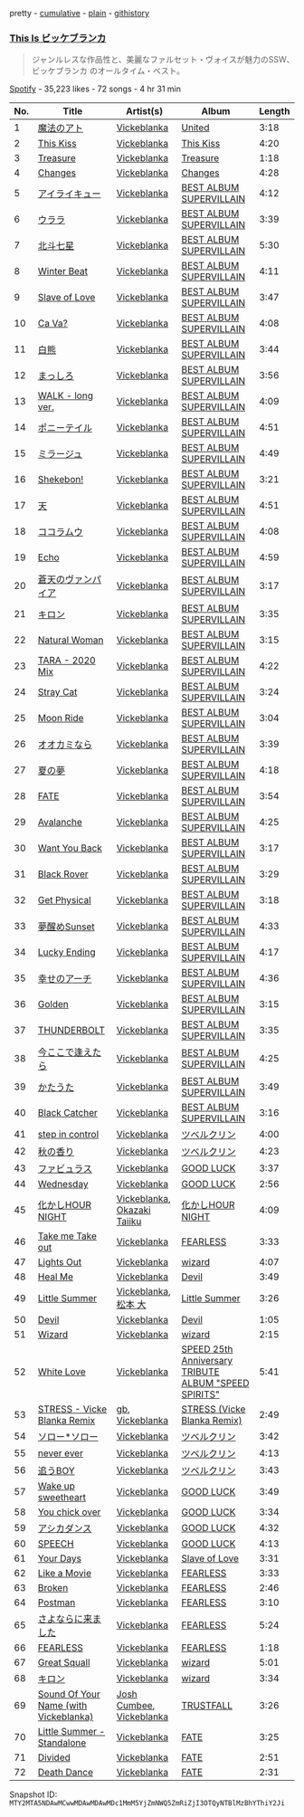 pretty - [cumulative](/playlists/cumulative/37i9dQZF1DWXIo7GVosb3w.md) - [plain](/playlists/plain/37i9dQZF1DWXIo7GVosb3w) - [githistory](https://github.githistory.xyz/mackorone/spotify-playlist-archive/blob/main/playlists/plain/37i9dQZF1DWXIo7GVosb3w)

### [This Is ビッケブランカ](https://open.spotify.com/playlist/37i9dQZF1DWXIo7GVosb3w)

> ジャンルレスな作品性と、美麗なファルセット・ヴォイスが魅力のSSW、ビッケブランカ のオールタイム・ベスト。

[Spotify](https://open.spotify.com/user/spotify) - 35,223 likes - 72 songs - 4 hr 31 min

| No. | Title | Artist(s) | Album | Length |
|---|---|---|---|---|
| 1 | [魔法のアト](https://open.spotify.com/track/3VzlJc4jfKc1GWyP5LNU6n) | [Vickeblanka](https://open.spotify.com/artist/0PYPjvZaOa7bsCq26JOX8d) | [United](https://open.spotify.com/album/0ykHMHtcrB2MJcoaibsye2) | 3:18 |
| 2 | [This Kiss](https://open.spotify.com/track/40DAmimMs6oT7dsScFTCBC) | [Vickeblanka](https://open.spotify.com/artist/0PYPjvZaOa7bsCq26JOX8d) | [This Kiss](https://open.spotify.com/album/2xJ9ttPAKlrV7k9X9JDXHO) | 4:20 |
| 3 | [Treasure](https://open.spotify.com/track/04imeeE8kyvdFA3idok8o1) | [Vickeblanka](https://open.spotify.com/artist/0PYPjvZaOa7bsCq26JOX8d) | [Treasure](https://open.spotify.com/album/4XKcpxTLKwtGD2z9f8Vl9w) | 1:18 |
| 4 | [Changes](https://open.spotify.com/track/7j38DEPDsdKRoTHXQQ52pV) | [Vickeblanka](https://open.spotify.com/artist/0PYPjvZaOa7bsCq26JOX8d) | [Changes](https://open.spotify.com/album/4GtfZHSWZipfAu0i5XH3Pr) | 4:28 |
| 5 | [アイライキュー](https://open.spotify.com/track/7I8kMUSveBJ6WUbc4TcptQ) | [Vickeblanka](https://open.spotify.com/artist/0PYPjvZaOa7bsCq26JOX8d) | [BEST ALBUM SUPERVILLAIN](https://open.spotify.com/album/6q1FkwyDJcYQImWnK6UMCF) | 4:12 |
| 6 | [ウララ](https://open.spotify.com/track/0bxDtb5ZNUd2Eq5xH0t3nf) | [Vickeblanka](https://open.spotify.com/artist/0PYPjvZaOa7bsCq26JOX8d) | [BEST ALBUM SUPERVILLAIN](https://open.spotify.com/album/6q1FkwyDJcYQImWnK6UMCF) | 3:39 |
| 7 | [北斗七星](https://open.spotify.com/track/0sDWDasQSnRsndkoEYg4ue) | [Vickeblanka](https://open.spotify.com/artist/0PYPjvZaOa7bsCq26JOX8d) | [BEST ALBUM SUPERVILLAIN](https://open.spotify.com/album/6q1FkwyDJcYQImWnK6UMCF) | 5:30 |
| 8 | [Winter Beat](https://open.spotify.com/track/7mjamiJ2zplbZQ2ymbn5T7) | [Vickeblanka](https://open.spotify.com/artist/0PYPjvZaOa7bsCq26JOX8d) | [BEST ALBUM SUPERVILLAIN](https://open.spotify.com/album/6q1FkwyDJcYQImWnK6UMCF) | 4:11 |
| 9 | [Slave of Love](https://open.spotify.com/track/2ayROzS0w3bqU80rpi5E8p) | [Vickeblanka](https://open.spotify.com/artist/0PYPjvZaOa7bsCq26JOX8d) | [BEST ALBUM SUPERVILLAIN](https://open.spotify.com/album/6q1FkwyDJcYQImWnK6UMCF) | 3:47 |
| 10 | [Ca Va?](https://open.spotify.com/track/7nijn5vW2tnVhxlY8YCJW0) | [Vickeblanka](https://open.spotify.com/artist/0PYPjvZaOa7bsCq26JOX8d) | [BEST ALBUM SUPERVILLAIN](https://open.spotify.com/album/6q1FkwyDJcYQImWnK6UMCF) | 4:08 |
| 11 | [白熊](https://open.spotify.com/track/1uaTul8wkNApQfDXoWpRXv) | [Vickeblanka](https://open.spotify.com/artist/0PYPjvZaOa7bsCq26JOX8d) | [BEST ALBUM SUPERVILLAIN](https://open.spotify.com/album/6q1FkwyDJcYQImWnK6UMCF) | 3:44 |
| 12 | [まっしろ](https://open.spotify.com/track/5EdOeT3HL4TbmUF8fyDczy) | [Vickeblanka](https://open.spotify.com/artist/0PYPjvZaOa7bsCq26JOX8d) | [BEST ALBUM SUPERVILLAIN](https://open.spotify.com/album/6q1FkwyDJcYQImWnK6UMCF) | 3:56 |
| 13 | [WALK \- long ver.](https://open.spotify.com/track/2xsy2MtHv2RljV7pUNOky1) | [Vickeblanka](https://open.spotify.com/artist/0PYPjvZaOa7bsCq26JOX8d) | [BEST ALBUM SUPERVILLAIN](https://open.spotify.com/album/6q1FkwyDJcYQImWnK6UMCF) | 4:09 |
| 14 | [ポニーテイル](https://open.spotify.com/track/0Kiw3CSJcUs2y5XxYnccnU) | [Vickeblanka](https://open.spotify.com/artist/0PYPjvZaOa7bsCq26JOX8d) | [BEST ALBUM SUPERVILLAIN](https://open.spotify.com/album/6q1FkwyDJcYQImWnK6UMCF) | 4:51 |
| 15 | [ミラージュ](https://open.spotify.com/track/771tLAm7nhVLx3tn7lUKo2) | [Vickeblanka](https://open.spotify.com/artist/0PYPjvZaOa7bsCq26JOX8d) | [BEST ALBUM SUPERVILLAIN](https://open.spotify.com/album/6q1FkwyDJcYQImWnK6UMCF) | 4:49 |
| 16 | [Shekebon!](https://open.spotify.com/track/1oiYeBOXXQErNkv1nKneqc) | [Vickeblanka](https://open.spotify.com/artist/0PYPjvZaOa7bsCq26JOX8d) | [BEST ALBUM SUPERVILLAIN](https://open.spotify.com/album/6q1FkwyDJcYQImWnK6UMCF) | 3:21 |
| 17 | [天](https://open.spotify.com/track/4zdguuSw5lf3CP5H7H25TS) | [Vickeblanka](https://open.spotify.com/artist/0PYPjvZaOa7bsCq26JOX8d) | [BEST ALBUM SUPERVILLAIN](https://open.spotify.com/album/6q1FkwyDJcYQImWnK6UMCF) | 4:51 |
| 18 | [ココラムウ](https://open.spotify.com/track/7N0Hk78K3DOosnkgmw0yn8) | [Vickeblanka](https://open.spotify.com/artist/0PYPjvZaOa7bsCq26JOX8d) | [BEST ALBUM SUPERVILLAIN](https://open.spotify.com/album/6q1FkwyDJcYQImWnK6UMCF) | 4:08 |
| 19 | [Echo](https://open.spotify.com/track/78gokEpYyk4CyZhUm1XzVv) | [Vickeblanka](https://open.spotify.com/artist/0PYPjvZaOa7bsCq26JOX8d) | [BEST ALBUM SUPERVILLAIN](https://open.spotify.com/album/6q1FkwyDJcYQImWnK6UMCF) | 4:59 |
| 20 | [蒼天のヴァンパイア](https://open.spotify.com/track/6nVa28hoKADNE9EHGAX2S0) | [Vickeblanka](https://open.spotify.com/artist/0PYPjvZaOa7bsCq26JOX8d) | [BEST ALBUM SUPERVILLAIN](https://open.spotify.com/album/6q1FkwyDJcYQImWnK6UMCF) | 3:17 |
| 21 | [キロン](https://open.spotify.com/track/2FaSFL4NoIpXOiJbFQFfz1) | [Vickeblanka](https://open.spotify.com/artist/0PYPjvZaOa7bsCq26JOX8d) | [BEST ALBUM SUPERVILLAIN](https://open.spotify.com/album/6q1FkwyDJcYQImWnK6UMCF) | 3:35 |
| 22 | [Natural Woman](https://open.spotify.com/track/7gQEQ1f24TekDi9d2TRBBB) | [Vickeblanka](https://open.spotify.com/artist/0PYPjvZaOa7bsCq26JOX8d) | [BEST ALBUM SUPERVILLAIN](https://open.spotify.com/album/6q1FkwyDJcYQImWnK6UMCF) | 3:15 |
| 23 | [TARA \- 2020 Mix](https://open.spotify.com/track/61sXTVb63Mg8QfWa5sW63h) | [Vickeblanka](https://open.spotify.com/artist/0PYPjvZaOa7bsCq26JOX8d) | [BEST ALBUM SUPERVILLAIN](https://open.spotify.com/album/6q1FkwyDJcYQImWnK6UMCF) | 4:22 |
| 24 | [Stray Cat](https://open.spotify.com/track/1dnRJU44Gty4sCXDcygDPS) | [Vickeblanka](https://open.spotify.com/artist/0PYPjvZaOa7bsCq26JOX8d) | [BEST ALBUM SUPERVILLAIN](https://open.spotify.com/album/6q1FkwyDJcYQImWnK6UMCF) | 3:24 |
| 25 | [Moon Ride](https://open.spotify.com/track/1yQzZC8xJ5z6NdIthTCQfK) | [Vickeblanka](https://open.spotify.com/artist/0PYPjvZaOa7bsCq26JOX8d) | [BEST ALBUM SUPERVILLAIN](https://open.spotify.com/album/6q1FkwyDJcYQImWnK6UMCF) | 3:04 |
| 26 | [オオカミなら](https://open.spotify.com/track/0qofROBw99BwOQ4eGrndBG) | [Vickeblanka](https://open.spotify.com/artist/0PYPjvZaOa7bsCq26JOX8d) | [BEST ALBUM SUPERVILLAIN](https://open.spotify.com/album/6q1FkwyDJcYQImWnK6UMCF) | 3:39 |
| 27 | [夏の夢](https://open.spotify.com/track/7n9yUVUK81kYamD3XhhdBo) | [Vickeblanka](https://open.spotify.com/artist/0PYPjvZaOa7bsCq26JOX8d) | [BEST ALBUM SUPERVILLAIN](https://open.spotify.com/album/6q1FkwyDJcYQImWnK6UMCF) | 4:18 |
| 28 | [FATE](https://open.spotify.com/track/2L04PLCGlNTV5ebM8eNACC) | [Vickeblanka](https://open.spotify.com/artist/0PYPjvZaOa7bsCq26JOX8d) | [BEST ALBUM SUPERVILLAIN](https://open.spotify.com/album/6q1FkwyDJcYQImWnK6UMCF) | 3:54 |
| 29 | [Avalanche](https://open.spotify.com/track/32ZKOOUBF9vWvKbN0UUTNC) | [Vickeblanka](https://open.spotify.com/artist/0PYPjvZaOa7bsCq26JOX8d) | [BEST ALBUM SUPERVILLAIN](https://open.spotify.com/album/6q1FkwyDJcYQImWnK6UMCF) | 4:25 |
| 30 | [Want You Back](https://open.spotify.com/track/4FvBpAy11tIGCEzmS6V1Ef) | [Vickeblanka](https://open.spotify.com/artist/0PYPjvZaOa7bsCq26JOX8d) | [BEST ALBUM SUPERVILLAIN](https://open.spotify.com/album/6q1FkwyDJcYQImWnK6UMCF) | 3:17 |
| 31 | [Black Rover](https://open.spotify.com/track/3YsmVudm2JmoDnlN2XSieG) | [Vickeblanka](https://open.spotify.com/artist/0PYPjvZaOa7bsCq26JOX8d) | [BEST ALBUM SUPERVILLAIN](https://open.spotify.com/album/6q1FkwyDJcYQImWnK6UMCF) | 3:29 |
| 32 | [Get Physical](https://open.spotify.com/track/33bRIqkQucomfCNF4HjmZY) | [Vickeblanka](https://open.spotify.com/artist/0PYPjvZaOa7bsCq26JOX8d) | [BEST ALBUM SUPERVILLAIN](https://open.spotify.com/album/6q1FkwyDJcYQImWnK6UMCF) | 3:18 |
| 33 | [夢醒めSunset](https://open.spotify.com/track/66GVrhczFWX6UhqsIgdTlD) | [Vickeblanka](https://open.spotify.com/artist/0PYPjvZaOa7bsCq26JOX8d) | [BEST ALBUM SUPERVILLAIN](https://open.spotify.com/album/6q1FkwyDJcYQImWnK6UMCF) | 4:33 |
| 34 | [Lucky Ending](https://open.spotify.com/track/3Xfxcs7YIQrUWABvjvsuIg) | [Vickeblanka](https://open.spotify.com/artist/0PYPjvZaOa7bsCq26JOX8d) | [BEST ALBUM SUPERVILLAIN](https://open.spotify.com/album/6q1FkwyDJcYQImWnK6UMCF) | 4:17 |
| 35 | [幸せのアーチ](https://open.spotify.com/track/5jzqhc1aEQTo3MExqFSw4V) | [Vickeblanka](https://open.spotify.com/artist/0PYPjvZaOa7bsCq26JOX8d) | [BEST ALBUM SUPERVILLAIN](https://open.spotify.com/album/6q1FkwyDJcYQImWnK6UMCF) | 4:36 |
| 36 | [Golden](https://open.spotify.com/track/0EKCogU1001g163v6aWTwk) | [Vickeblanka](https://open.spotify.com/artist/0PYPjvZaOa7bsCq26JOX8d) | [BEST ALBUM SUPERVILLAIN](https://open.spotify.com/album/6q1FkwyDJcYQImWnK6UMCF) | 3:15 |
| 37 | [THUNDERBOLT](https://open.spotify.com/track/7AYbLPpHIMHfXYbHSr8ReU) | [Vickeblanka](https://open.spotify.com/artist/0PYPjvZaOa7bsCq26JOX8d) | [BEST ALBUM SUPERVILLAIN](https://open.spotify.com/album/6q1FkwyDJcYQImWnK6UMCF) | 3:35 |
| 38 | [今ここで逢えたら](https://open.spotify.com/track/49Ks4e1feLCrkFqA2yIcOx) | [Vickeblanka](https://open.spotify.com/artist/0PYPjvZaOa7bsCq26JOX8d) | [BEST ALBUM SUPERVILLAIN](https://open.spotify.com/album/6q1FkwyDJcYQImWnK6UMCF) | 4:25 |
| 39 | [かたうた](https://open.spotify.com/track/5k3bmUmAReNDY96jP92VYp) | [Vickeblanka](https://open.spotify.com/artist/0PYPjvZaOa7bsCq26JOX8d) | [BEST ALBUM SUPERVILLAIN](https://open.spotify.com/album/6q1FkwyDJcYQImWnK6UMCF) | 3:49 |
| 40 | [Black Catcher](https://open.spotify.com/track/6Q8W0bn2oAVvW56BriCGeb) | [Vickeblanka](https://open.spotify.com/artist/0PYPjvZaOa7bsCq26JOX8d) | [BEST ALBUM SUPERVILLAIN](https://open.spotify.com/album/6q1FkwyDJcYQImWnK6UMCF) | 3:16 |
| 41 | [step in control](https://open.spotify.com/track/15qHwhk2gMN03nmlIcQmMH) | [Vickeblanka](https://open.spotify.com/artist/0PYPjvZaOa7bsCq26JOX8d) | [ツベルクリン](https://open.spotify.com/album/48BNJ0CelfB9yhIDScDhnb) | 4:00 |
| 42 | [秋の香り](https://open.spotify.com/track/1OKZJY8K9mrslXTHWedlbI) | [Vickeblanka](https://open.spotify.com/artist/0PYPjvZaOa7bsCq26JOX8d) | [ツベルクリン](https://open.spotify.com/album/48BNJ0CelfB9yhIDScDhnb) | 4:23 |
| 43 | [ファビュラス](https://open.spotify.com/track/4qibh92vDTs2pZiJKvBqVh) | [Vickeblanka](https://open.spotify.com/artist/0PYPjvZaOa7bsCq26JOX8d) | [GOOD LUCK](https://open.spotify.com/album/5uOLDxAv6PxV4Yx36I3OZj) | 3:37 |
| 44 | [Wednesday](https://open.spotify.com/track/69lzxVBXW3wAkG9JV1FjZC) | [Vickeblanka](https://open.spotify.com/artist/0PYPjvZaOa7bsCq26JOX8d) | [GOOD LUCK](https://open.spotify.com/album/5uOLDxAv6PxV4Yx36I3OZj) | 2:56 |
| 45 | [化かしHOUR NIGHT](https://open.spotify.com/track/1x7XcvVAvdUStBMjbp0uDK) | [Vickeblanka](https://open.spotify.com/artist/0PYPjvZaOa7bsCq26JOX8d), [Okazaki Taiiku](https://open.spotify.com/artist/5yKQkcO2MWUp3Z5jUs70pW) | [化かしHOUR NIGHT](https://open.spotify.com/album/2zVAikYlybJDjM1nGyM9CH) | 4:09 |
| 46 | [Take me Take out](https://open.spotify.com/track/54FFfWK4aMKRDHlaop32ds) | [Vickeblanka](https://open.spotify.com/artist/0PYPjvZaOa7bsCq26JOX8d) | [FEARLESS](https://open.spotify.com/album/0guChGuEDcTGZln5bhyuN2) | 3:33 |
| 47 | [Lights Out](https://open.spotify.com/track/0o5uh09Zg1xpgGwunzjdkU) | [Vickeblanka](https://open.spotify.com/artist/0PYPjvZaOa7bsCq26JOX8d) | [wizard](https://open.spotify.com/album/5WiacWoGjt3yMoK8vtQ0tz) | 4:07 |
| 48 | [Heal Me](https://open.spotify.com/track/6SU8p0um8uF7zDH6HLkP0S) | [Vickeblanka](https://open.spotify.com/artist/0PYPjvZaOa7bsCq26JOX8d) | [Devil](https://open.spotify.com/album/7DDrVqzCsXJAdR2fQh9GZD) | 3:49 |
| 49 | [Little Summer](https://open.spotify.com/track/3gwjsPjsALnaIUXqzGbOVN) | [Vickeblanka](https://open.spotify.com/artist/0PYPjvZaOa7bsCq26JOX8d), [松本 大](https://open.spotify.com/artist/6QT6XOZ0zAbFtbmr16fGv9) | [Little Summer](https://open.spotify.com/album/74Iq6WYNQAMSC3dLZLt4dE) | 3:26 |
| 50 | [Devil](https://open.spotify.com/track/4nMEPIei7Em4uCZBPKNMX8) | [Vickeblanka](https://open.spotify.com/artist/0PYPjvZaOa7bsCq26JOX8d) | [Devil](https://open.spotify.com/album/7DDrVqzCsXJAdR2fQh9GZD) | 1:05 |
| 51 | [Wizard](https://open.spotify.com/track/3uq5VkzBHSIuFeBAdYvmN6) | [Vickeblanka](https://open.spotify.com/artist/0PYPjvZaOa7bsCq26JOX8d) | [wizard](https://open.spotify.com/album/5WiacWoGjt3yMoK8vtQ0tz) | 2:15 |
| 52 | [White Love](https://open.spotify.com/track/1FrlF30d0tHKkOMM1HSI7J) | [Vickeblanka](https://open.spotify.com/artist/0PYPjvZaOa7bsCq26JOX8d) | [SPEED 25th Anniversary TRIBUTE ALBUM "SPEED SPIRITS"](https://open.spotify.com/album/38LVR1VxkqimOGshy7BD9v) | 5:41 |
| 53 | [STRESS \- Vicke Blanka Remix](https://open.spotify.com/track/0iDDAbjlvuNtY6N1ecbSU9) | [gb](https://open.spotify.com/artist/7Ll3Cj9QGaAJ42YdRcFKG6), [Vickeblanka](https://open.spotify.com/artist/0PYPjvZaOa7bsCq26JOX8d) | [STRESS \(Vicke Blanka Remix\)](https://open.spotify.com/album/6Jq0UXdjPgzjo4x71aVW1g) | 2:49 |
| 54 | [ソロー\*ソロー](https://open.spotify.com/track/71sZwkFkWuWX02Tlopz5Te) | [Vickeblanka](https://open.spotify.com/artist/0PYPjvZaOa7bsCq26JOX8d) | [ツベルクリン](https://open.spotify.com/album/48BNJ0CelfB9yhIDScDhnb) | 3:42 |
| 55 | [never ever](https://open.spotify.com/track/1eB6hHYaq1MbEpPX1DfwgY) | [Vickeblanka](https://open.spotify.com/artist/0PYPjvZaOa7bsCq26JOX8d) | [ツベルクリン](https://open.spotify.com/album/48BNJ0CelfB9yhIDScDhnb) | 4:13 |
| 56 | [追うBOY](https://open.spotify.com/track/2T7EGfl1fr22D818PMvgzq) | [Vickeblanka](https://open.spotify.com/artist/0PYPjvZaOa7bsCq26JOX8d) | [ツベルクリン](https://open.spotify.com/album/48BNJ0CelfB9yhIDScDhnb) | 3:43 |
| 57 | [Wake up sweetheart](https://open.spotify.com/track/52SoKURJv2AqeaUpDaQC6k) | [Vickeblanka](https://open.spotify.com/artist/0PYPjvZaOa7bsCq26JOX8d) | [GOOD LUCK](https://open.spotify.com/album/5uOLDxAv6PxV4Yx36I3OZj) | 3:49 |
| 58 | [You chick over](https://open.spotify.com/track/64XhnQdusb2otUZtPRYT4n) | [Vickeblanka](https://open.spotify.com/artist/0PYPjvZaOa7bsCq26JOX8d) | [GOOD LUCK](https://open.spotify.com/album/5uOLDxAv6PxV4Yx36I3OZj) | 3:34 |
| 59 | [アシカダンス](https://open.spotify.com/track/0b3noXiQC1Xf9NnznhBoXX) | [Vickeblanka](https://open.spotify.com/artist/0PYPjvZaOa7bsCq26JOX8d) | [GOOD LUCK](https://open.spotify.com/album/5uOLDxAv6PxV4Yx36I3OZj) | 4:32 |
| 60 | [SPEECH](https://open.spotify.com/track/6RvrGemS3u7VhqxUPEWTdo) | [Vickeblanka](https://open.spotify.com/artist/0PYPjvZaOa7bsCq26JOX8d) | [GOOD LUCK](https://open.spotify.com/album/5uOLDxAv6PxV4Yx36I3OZj) | 4:13 |
| 61 | [Your Days](https://open.spotify.com/track/5FO0bhjmMhhRwjCxXbnSih) | [Vickeblanka](https://open.spotify.com/artist/0PYPjvZaOa7bsCq26JOX8d) | [Slave of Love](https://open.spotify.com/album/3RywiZPaCkEWRWxX4aKUVS) | 3:31 |
| 62 | [Like a Movie](https://open.spotify.com/track/0QdvC68FlVClJsRBNZODQr) | [Vickeblanka](https://open.spotify.com/artist/0PYPjvZaOa7bsCq26JOX8d) | [FEARLESS](https://open.spotify.com/album/0guChGuEDcTGZln5bhyuN2) | 3:33 |
| 63 | [Broken](https://open.spotify.com/track/5T6v5UwRs7IGNr4IrQ1jle) | [Vickeblanka](https://open.spotify.com/artist/0PYPjvZaOa7bsCq26JOX8d) | [FEARLESS](https://open.spotify.com/album/0guChGuEDcTGZln5bhyuN2) | 2:46 |
| 64 | [Postman](https://open.spotify.com/track/5obpdRRFx0JfMnZWsDfxuV) | [Vickeblanka](https://open.spotify.com/artist/0PYPjvZaOa7bsCq26JOX8d) | [FEARLESS](https://open.spotify.com/album/0guChGuEDcTGZln5bhyuN2) | 3:10 |
| 65 | [さよならに来ました](https://open.spotify.com/track/57XczvdHFvabNUB0idkN1z) | [Vickeblanka](https://open.spotify.com/artist/0PYPjvZaOa7bsCq26JOX8d) | [FEARLESS](https://open.spotify.com/album/0guChGuEDcTGZln5bhyuN2) | 5:24 |
| 66 | [FEARLESS](https://open.spotify.com/track/7a94cUWGpngjPrMK1FEKWd) | [Vickeblanka](https://open.spotify.com/artist/0PYPjvZaOa7bsCq26JOX8d) | [FEARLESS](https://open.spotify.com/album/0guChGuEDcTGZln5bhyuN2) | 1:18 |
| 67 | [Great Squall](https://open.spotify.com/track/1SgG0bzPcjZJUa9aTNefBv) | [Vickeblanka](https://open.spotify.com/artist/0PYPjvZaOa7bsCq26JOX8d) | [wizard](https://open.spotify.com/album/5WiacWoGjt3yMoK8vtQ0tz) | 5:01 |
| 68 | [キロン](https://open.spotify.com/track/6lDxvoBL3oAxW9XXgYScd8) | [Vickeblanka](https://open.spotify.com/artist/0PYPjvZaOa7bsCq26JOX8d) | [wizard](https://open.spotify.com/album/5WiacWoGjt3yMoK8vtQ0tz) | 3:34 |
| 69 | [Sound Of Your Name \(with Vickeblanka\)](https://open.spotify.com/track/6yY0MZVSs6Rv4eGQa9uh5q) | [Josh Cumbee](https://open.spotify.com/artist/5deoijipwIdBiA27rEj14E), [Vickeblanka](https://open.spotify.com/artist/0PYPjvZaOa7bsCq26JOX8d) | [TRUSTFALL](https://open.spotify.com/album/2ju68z3bSFCOXuNBDH0fbW) | 3:26 |
| 70 | [Little Summer \- Standalone](https://open.spotify.com/track/7gt3vno8LGYubi19awDoOm) | [Vickeblanka](https://open.spotify.com/artist/0PYPjvZaOa7bsCq26JOX8d) | [FATE](https://open.spotify.com/album/2TLSG2US3Gn5KKstbM6ipZ) | 3:25 |
| 71 | [Divided](https://open.spotify.com/track/1qr5E38dVYiZSbgrk5RMiC) | [Vickeblanka](https://open.spotify.com/artist/0PYPjvZaOa7bsCq26JOX8d) | [FATE](https://open.spotify.com/album/2TLSG2US3Gn5KKstbM6ipZ) | 2:51 |
| 72 | [Death Dance](https://open.spotify.com/track/0riYOHLigw6ij7rteObpO6) | [Vickeblanka](https://open.spotify.com/artist/0PYPjvZaOa7bsCq26JOX8d) | [FATE](https://open.spotify.com/album/2TLSG2US3Gn5KKstbM6ipZ) | 2:31 |

Snapshot ID: `MTY2MTA5NDAwMCwwMDAwMDAwMDc1MmM5YjZmNWQ5ZmRiZjI3OTQyNTBlMzBhYThiY2Ji`
